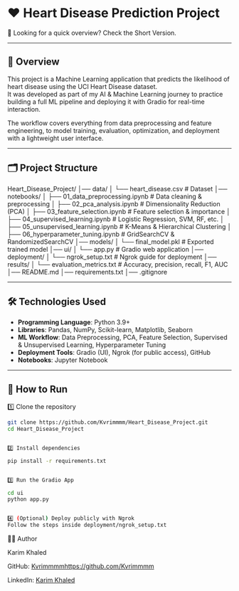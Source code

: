 # ❤️ Heart Disease Prediction Project

🔗 Looking for a quick overview? Check the Short Version.

---

## 📌 Overview
This project is a Machine Learning application that predicts the likelihood of heart disease using the UCI Heart Disease dataset.  
It was developed as part of my AI & Machine Learning journey to practice building a full ML pipeline and deploying it with Gradio for real-time interaction.

The workflow covers everything from data preprocessing and feature engineering, to model training, evaluation, optimization, and deployment with a lightweight user interface.

---

## 🗂️ Project Structure


Heart_Disease_Project/
│── data/
│ └── heart_disease.csv # Dataset
│── notebooks/
│ ├── 01_data_preprocessing.ipynb # Data cleaning & preprocessing
│ ├── 02_pca_analysis.ipynb # Dimensionality Reduction (PCA)
│ ├── 03_feature_selection.ipynb # Feature selection & importance
│ ├── 04_supervised_learning.ipynb # Logistic Regression, SVM, RF, etc.
│ ├── 05_unsupervised_learning.ipynb # K-Means & Hierarchical Clustering
│ ├── 06_hyperparameter_tuning.ipynb # GridSearchCV & RandomizedSearchCV
│── models/
│ └── final_model.pkl # Exported trained model
│── ui/
│ └── app.py # Gradio web application
│── deployment/
│ └── ngrok_setup.txt # Ngrok guide for deployment
│── results/
│ └── evaluation_metrics.txt # Accuracy, precision, recall, F1, AUC
│── README.md
│── requirements.txt
│── .gitignore


---

## 🛠️ Technologies Used
- **Programming Language**: Python 3.9+
- **Libraries**: Pandas, NumPy, Scikit-learn, Matplotlib, Seaborn
- **ML Workflow**: Data Preprocessing, PCA, Feature Selection, Supervised & Unsupervised Learning, Hyperparameter Tuning
- **Deployment Tools**: Gradio (UI), Ngrok (for public access), GitHub
- **Notebooks**: Jupyter Notebook

---

## 🚀 How to Run

1️⃣ Clone the repository
```bash
git clone https://github.com/Kvrimmmm/Heart_Disease_Project.git
cd Heart_Disease_Project


2️⃣ Install dependencies

pip install -r requirements.txt


3️⃣ Run the Gradio App

cd ui
python app.py


4️⃣ (Optional) Deploy publicly with Ngrok
Follow the steps inside deployment/ngrok_setup.txt
```





👨‍💻 Author

Karim Khaled

GitHub: [Kvrimmmmhttps://github.com/Kvrimmmm](https://github.com/Kvrimmmm)

LinkedIn: [Karim Khaled](https://www.linkedin.com/in/karim-khaled-b17170329/)
